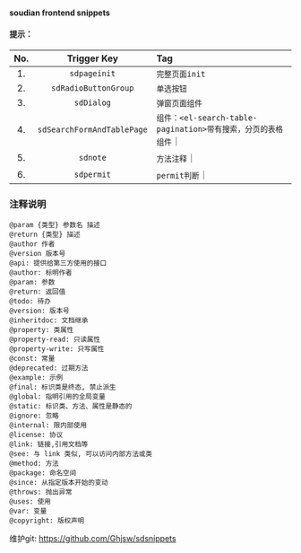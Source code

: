 #### soudian frontend snippets
#### 提示：

|No. |  Trigger Key | Tag|
|:------:|:--------------:|:--------|
|1. | `sdpageinit`| `完整页面init`|
|2. | `sdRadioButtonGroup`| `单选按钮`|
|3. | `sdDialog`|`弹窗页面组件`|
|4. |`sdSearchFormAndTablePage`|`组件：<el-search-table-pagination>带有搜索，分页的表格组件`｜
|5. |`sdnote`|`方法注释`｜
|6. |`sdpermit`|`permit判断`｜

### 注释说明
```
@param {类型} 参数名 描述
@return {类型} 描述
@author 作者
@version 版本号
@api: 提供给第三方使用的接口
@author: 标明作者
@param: 参数
@return: 返回值
@todo: 待办
@version: 版本号
@inheritdoc: 文档继承
@property: 类属性
@property-read: 只读属性
@property-write: 只写属性
@const: 常量
@deprecated: 过期方法
@example: 示例
@final: 标识类是终态, 禁止派生
@global: 指明引用的全局变量
@static: 标识类、方法、属性是静态的
@ignore: 忽略
@internal: 限内部使用
@license: 协议
@link: 链接,引用文档等
@see: 与 link 类似, 可以访问内部方法或类
@method: 方法
@package: 命名空间
@since: 从指定版本开始的变动
@throws: 抛出异常
@uses: 使用
@var: 变量
@copyright: 版权声明

```


维护git:  https://github.com/Ghjsw/sdsnippets